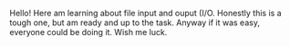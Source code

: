 Hello! Here am learning about file input and ouput (I/O. Honestly this is a tough one, but am ready and up to the task. Anyway if it was easy, everyone could be doing it. Wish me luck.
